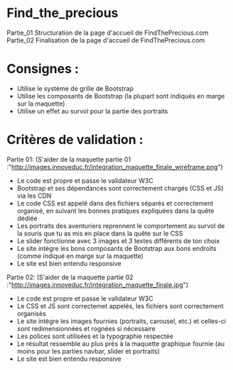 # Find_the_precious
Partie_01 Structuration de la page d'accueil de FindThePrecious.com
Partie_02 Finalisation de la page d'accueil de FindThePrecious.com


# Consignes :

  - Utilise le système de grille de Bootstrap
  - Utilise les composants de Bootstrap (la plupart sont indiqués en marge sur la maquette)
  - Utilise un effet au survol pour la partie des portraits

# Critères de validation :

Partie 01: (S'aider de la maquette partie 01 :"http://images.innoveduc.fr/integration_maquette_finale_wireframe.png")

  - Le code est propre et passe le validateur W3C
  - Bootstrap et ses dépendances sont correctement chargés (CSS et JS) via les CDN
  - Le code CSS est appelé dans des fichiers séparés et correctement organisé, en suivant les bonnes pratiques expliquées dans     la quête dédiée
  - Les portraits des aventuriers reprennent le comportement au survol de la souris que tu as mis en place dans la quête sur le     CSS
  - Le slider fonctionne avec 3 images et 3 textes différents de ton choix
  - Le site intègre les bons composants de Bootstrap aux bons endroits (comme indiqué en marge sur la maquette)
  - Le site est bien entendu responsive
  
Partie 02: (S'aider de la maquette partie 02 :"http://images.innoveduc.fr/integration_maquette_finale.jpg")

  - Le code est propre et passe le validateur W3C
  - Le CSS et JS sont correctemet appelés, les fichiers sont correctement organisés
  - Le site intègre les images fournies (portraits, carousel, etc.) et celles-ci sont redimensionnées et rognées si nécessaire
  - Les polices sont utilisées et la typographie respectée
  - Le résultat ressemble au plus près à la maquette graphique fournie (au moins pour les parties navbar, slider et portraits)
  - Le site est bien entendu responsive
  
